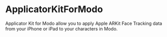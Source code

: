 # ApplicatorKitForModo
Applicator Kit for Modo allow you to apply Apple ARKit Face Tracking data from your iPhone or iPad to your characters in Modo.
